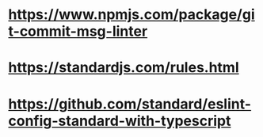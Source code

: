 # https://www.npmjs.com/package/git-commit-msg-linter

# https://standardjs.com/rules.html

# https://github.com/standard/eslint-config-standard-with-typescript
